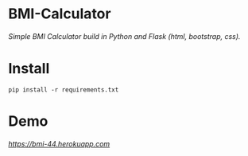 # BMI-Calculator
<h6>Simple BMI Calculator build in Python and Flask (html, bootstrap, css).</h6>

# Install

`pip install -r requirements.txt`

# Demo
<h6><a href="https://bmi-44.herokuapp.com/" target=_blank>https://bmi-44.herokuapp.com</a></h6>
